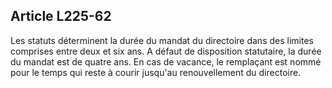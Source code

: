 Article L225-62
----
Les statuts déterminent la durée du mandat du directoire dans des limites
comprises entre deux et six ans. A défaut de disposition statutaire, la durée du
mandat est de quatre ans. En cas de vacance, le remplaçant est nommé pour le
temps qui reste à courir jusqu'au renouvellement du directoire.
